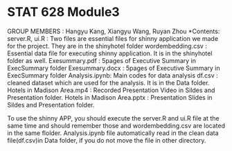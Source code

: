 # STAT 628 Module3
GROUP MEMBERS : Hangyu Kang, Xiangyu Wang, Ruyan Zhou
*Contents:
    server.R, ui.R : Two files are essential files for shinny application we made for the project. They are in the shinyhotel folder
    wordembedding.csv : Essential data file for executing shinny application. It is in the shinyhotel folder as well.
    Exesummary.pdf : 5pages of Executive Summary in ExecSummary folder
    Exesummary.docx : 5pages of Executive Summary in ExecSummary folder
    Analysis.ipynb: Main codes for data analysis
    df.csv : cleaned dataset which are used for the analysis. It is in the Data folder.
    Hotels in Madison Area.mp4 : Recorded Presentation Video in Sildes and Presentation folder.
    Hotels in Madison Area.pptx : Presentation Slides in Sildes and Presentation folder.

To use the shinny APP, you should execute the server.R and ui.R file at the same time and should remember those and wordembedding.csv are located in the same flolder.
Analysis.ipynb file automatically read in the clean data file(df.csv)in Data folder, if you do not move the file in other directory.
